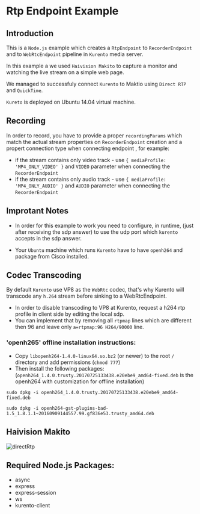 # Rtp Endpoint Example

## Introduction

This is a `Node.js` example which creates a `RtpEndpoint` to `RecorderEndpoint` and to `WebRtcEndpoint` pipeline in `Kurento` media server. 

In this example a we used `Haivision Makito` to capture a monitor and watching the live stream on a simple web page.

We managed to successfuly connect `Kurento` to Maktio using `Direct RTP` and `QuickTime`.

`Kureto` is deployed on Ubuntu 14.04 virtual machine.

## Recording

In order to record, you have to provide a proper `recordingParams` which match the actual stream properties on `RecorderEndpoint` creation and a propert connection type when connecting endpoint , for example:
 * if the stream contains only video track - use `{ mediaProfile: 'MP4_ONLY_VIDEO' }` and `VIDEO` parameter when connecting the `RecorderEndpoint`
 * if the stream contains only audio track - use `{ mediaProfile: 'MP4_ONLY_AUDIO' }` and `AUDIO` parameter when connecting the `RecorderEndpoint`

## Improtant Notes
 
* In order for this example to work you need to configure, in runtime, (just after receiving the sdp answer) to use the udp port which `kurento` accepts in the sdp answer.

* Your `Ubuntu` machine which runs `Kurento` have to have `openh264` and package from Cisco installed.

## Codec Transcoding

By default `Kurento` use VP8 as the `WebRtc` codec, that's why Kurento will transcode any `h.264` stream before sinking to a WebRtcEndpoint.

* In order to disable transcoding to VP8 at Kurento, request a h264 rtp profile in client side by editing the local sdp.
* You can implement that by removing all `rtpmap` lines which are different then 96 and leave only `a=rtpmap:96 H264/90000` line.

### 'openh265' offline installation instructions:

 * Copy `libopenh264-1.4.0-linux64.so.bz2` (or newer) to the root `/` directory and add permissions (`chmod 777`)
 * Then install the following packages: (`openh264_1.4.0.trusty.20170725133438.e20ebe9_amd64-fixed.deb` is the openh264 with customization for offline installation)
 
```
sudo dpkg -i openh264_1.4.0.trusty.20170725133438.e20ebe9_amd64-fixed.deb

sudo dpkg -i openh264-gst-plugins-bad-1.5_1.8.1.1~20160909144557.99.gf836e53.trusty_amd64.deb
```

## Haivision Makito

![directRtp](/uploads/d5dca4a1d08e2fcc6ddac1150f18f34c/directRtp.png)

## Required Node.js Packages:

* async
* express
* express-session
* ws
* kurento-client